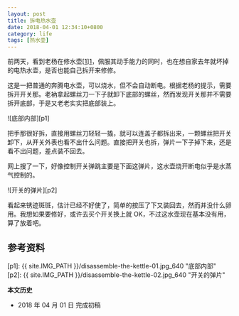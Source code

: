 ```yaml
---
layout: post
title: 拆电热水壶
date: 2018-04-01 12:34:10+0800
category: life
tags: [热水壶]
---
```


前两天，看到老杨在修水壶[[1]][1]，佩服其动手能力的同时，也在想自家去年就坏掉的电热水壶，是否也能自己拆开来修修。

这是一把普通的奔腾电水壶，可以烧水，但不会自动断电。根据老杨的提示，需要拆开开关那。老衲拿起螺丝刀一下子就卸下底部的螺丝，然而发现开关那并不需要拆开底部，于是又老老实实把底部装上。

![底部内部][p1]

把手那很好拆，直接用螺丝刀轻轻一撬，就可以连盖子都拆出来，一颗螺丝把开关卸下，从开关外表也看不出什么问题。直接把开关也拆，弹片一下子掉下来，还是看不出问题，差点装不回去。

网上搜了一下，好像控制开关弹跳主要是下面这弹片，这水壶烧开断电似乎是水蒸气控制的。

![开关的弹片][p2]

看起来锈迹斑斑，估计已经不好使了，简单的按压了下又装回去，然而并没什么卵用。我想如果要修好，或许去买个开关换上就 OK，不过这水壶现在基本没有用，算了放着吧。

## 参考资料

[1]: https://cyhour.com/686/ "金灶电热水壶维修记"

[p1]: {{ site.IMG_PATH }}/disassemble-the-kettle-01.jpg_640 "底部内部"
[p2]: {{ site.IMG_PATH }}/disassemble-the-kettle-02.jpg_640 "开关的弹片"

**本文历史**

* 2018 年 04 月 01 日 完成初稿
